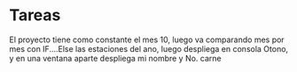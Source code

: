 # Tareas
El proyecto tiene como constante el mes 10, luego va comparando mes por mes con IF....Else las estaciones del ano, luego despliega
en consola Otono, y en una ventana aparte despliega mi nombre y No. carne
